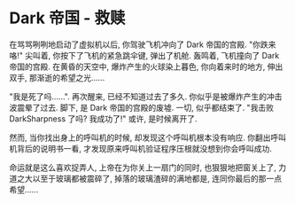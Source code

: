 # Dark 帝国 - 救赎

在骂骂咧咧地启动了虚拟机以后, 你驾驶飞机冲向了 Dark 帝国的宫殿. "你跌来咯!" 尖叫着, 你按下了飞机的紧急跳伞键, 弹出了机舱. 轰鸣着, 飞机撞向了 Dark 帝国的宫殿. 在黄昏的天空中, 爆炸产生的火球染上暮色, 你向着来时的地方, 伸出双手, 那渐逝的希望之光......

"我是死了吗......". 再次醒来, 已经不知道过去了多久. 你似乎是被爆炸产生的冲击波震晕了过去. 脚下, 是 Dark 帝国的宫殿的废墟. 一切, 似乎都结束了. "我击败 DarkSharpness 了吗? 我成功了!" 或许, 是时候离开了.

然而, 当你找出身上的呼叫机的时候, 却发现这个呼叫机根本没有响应. 你翻出呼叫机背后的说明书一看, 才发现原来呼叫机验证程序压根就没想到你会呼叫成功.

命运就是这么喜欢捉弄人, 上帝在为你关上一扇门的同时, 也狠狠地把窗关上了, 力道之大以至于玻璃都被震碎了, 掉落的玻璃渣碎的满地都是, 连同你最后的那一点希望......

